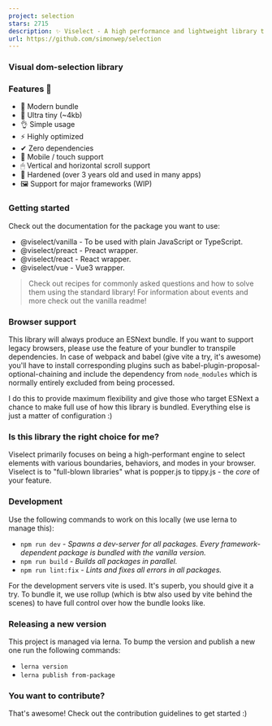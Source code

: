 ```yaml
---
project: selection
stars: 2715
description: ✨ Viselect - A high performance and lightweight library to add a visual way of selecting elements, just like on your Desktop. Zero dependencies, super small. Support for major frameworks!
url: https://github.com/simonwep/selection
---
```


### 

### Visual dom-selection library

### Features 🤘

-   🌟 Modern bundle
-   🔩 Ultra tiny (~4kb)
-   👌 Simple usage
-   ⚡ Highly optimized
-   ✔ Zero dependencies
-   📱 Mobile / touch support
-   🖱 Vertical and horizontal scroll support
-   💪 Hardened (over 3 years old and used in many apps)
-   🖼 Support for major frameworks (WIP)

### Getting started

Check out the documentation for the package you want to use:

-   @viselect/vanilla - To be used with plain JavaScript or TypeScript.
-   @viselect/preact - Preact wrapper.
-   @viselect/react - React wrapper.
-   @viselect/vue - Vue3 wrapper.

> Check out recipes for commonly asked questions and how to solve them using the standard library! For information about events and more check out the vanilla readme!

### Browser support

This library will always produce an ESNext bundle. If you want to support legacy browsers, please use the feature of your bundler to transpile dependencies. In case of webpack and babel (give vite a try, it's awesome) you'll have to install corresponding plugins such as babel-plugin-proposal-optional-chaining and include the dependency from `node_modules` which is normally entirely excluded from being processed.

I do this to provide maximum flexibility and give those who target ESNext a chance to make full use of how this library is bundled. Everything else is just a matter of configuration :)

### Is this library the right choice for me?

Viselect primarily focuses on being a high-performant engine to select elements with various boundaries, behaviors, and modes in your browser. Viselect is to "full-blown libraries" what is popper.js to tippy.js - the _core_ of your feature.

### Development

Use the following commands to work on this locally (we use lerna to manage this):

-   `npm run dev` _\- Spawns a dev-server for all packages. Every framework-dependent package is bundled with the vanilla version._
-   `npm run build` _\- Builds all packages in parallel._
-   `npm run lint:fix` _\- Lints and fixes all errors in all packages._

For the development servers vite is used. It's superb, you should give it a try. To bundle it, we use rollup (which is btw also used by vite behind the scenes) to have full control over how the bundle looks like.

### Releasing a new version

This project is managed via lerna. To bump the version and publish a new one run the following commands:

-   `lerna version`
-   `lerna publish from-package`

### You want to contribute?

That's awesome! Check out the contribution guidelines to get started :)
